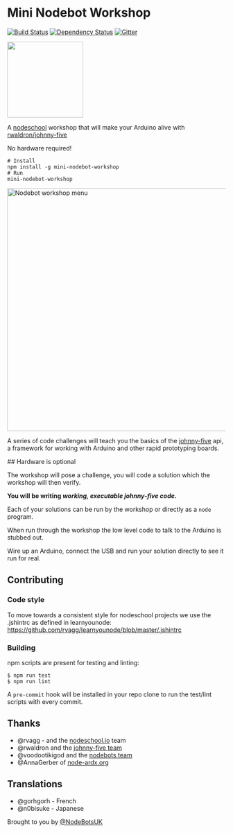 # Mini Nodebot Workshop

[![Build Status](https://travis-ci.org/tableflip/mini-nodebot-workshop.svg?branch=master)](https://travis-ci.org/tableflip/mini-nodebot-workshop) [![Dependency Status](https://david-dm.org/tableflip/mini-nodebot-workshop.svg)](https://david-dm.org/tableflip/mini-nodebot-workshop) [![Gitter](https://badges.gitter.im/join_chat.svg)](https://gitter.im/tableflip/mini-nodebot-workshop?utm_source=badge&utm_medium=badge&utm_campaign=pr-badge&utm_content=badge)

<img src="http://nodebots.io/img/nodebot.png" width="175">

A [nodeschool][1] workshop that will make your Arduino alive with [rwaldron/johnny-five][2]

No hardware required!

```shell
# Install
npm install -g mini-nodebot-workshop
# Run
mini-nodebot-workshop
```

<img src="https://raw.githubusercontent.com/tableflip/mini-nodebot-workshop/master/screenshot.png" width="560" alt="Nodebot workshop menu">

A series of code challenges will teach you the basics of the [johnny-five][2] api, a framework for working with Arduino and other rapid prototyping boards.

## Hardware is optional

The workshop will pose a challenge, you will code a solution which the workshop will then verify.

**You will be writing _working, executable johnny-five code_.**

Each of your solutions can be run by the workshop or directly as a `node` program.

When run through the workshop the low level code to talk to the Arduino is stubbed out.

Wire up an Arduino, connect the USB and run your solution directly to see it run for real.

## Contributing

### Code style

To move towards a consistent style for nodeschool projects we use the .jshintrc
as defined in learnyounode: https://github.com/rvagg/learnyounode/blob/master/.jshintrc

### Building

npm scripts are present for testing and linting:

```
$ npm run test
$ npm run lint
```

A `pre-commit` hook will be installed in your repo clone to run the test/lint scripts with every commit.

## Thanks

- @rvagg - and the [nodeschool.io][1] team
- @rwaldron and the [johnny-five team](https://github.com/rwaldron/johnny-five/graphs/contributors)
- @voodootikigod and the [nodebots team](http://nodebots.io/core.html)
- @AnnaGerber of [node-ardx.org](http://node-ardx.org/)

## Translations

- @gorhgorh - French
- @n0bisuke - Japanese

[1]: http://nodeschool.io/
[2]: https://github.com/rwaldron/johnny-five

Brought to you by [@NodeBotsUK](https://twitter.com/NodeBotsUK)
